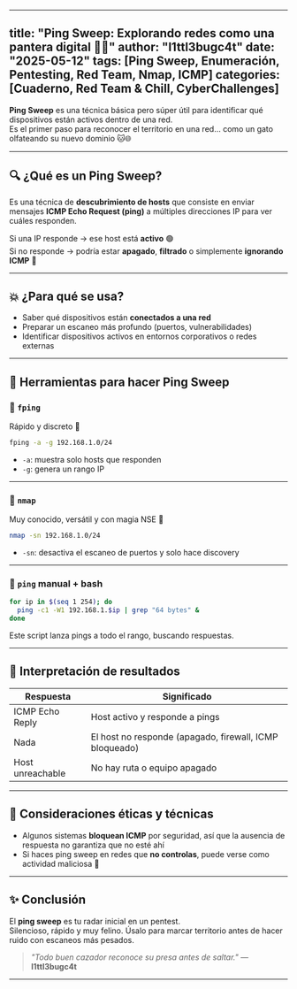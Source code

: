
---
title: "Ping Sweep: Explorando redes como una pantera digital 🐾📡"
author: "l1ttl3bugc4t"
date: "2025-05-12"
tags: [Ping Sweep, Enumeración, Pentesting, Red Team, Nmap, ICMP]
categories: [Cuaderno, Red Team & Chill, CyberChallenges]
---

**Ping Sweep** es una técnica básica pero súper útil para identificar qué dispositivos están activos dentro de una red.  
Es el primer paso para reconocer el territorio en una red… como un gato olfateando su nuevo dominio 🐱🌐

---

## 🔍 ¿Qué es un Ping Sweep?

Es una técnica de **descubrimiento de hosts** que consiste en enviar mensajes **ICMP Echo Request (ping)** a múltiples direcciones IP para ver cuáles responden.

Si una IP responde → ese host está **activo** 🟢  
Si no responde → podría estar **apagado**, **filtrado** o simplemente **ignorando ICMP** 🔴

---

## 💥 ¿Para qué se usa?

- Saber qué dispositivos están **conectados a una red**
- Preparar un escaneo más profundo (puertos, vulnerabilidades)
- Identificar dispositivos activos en entornos corporativos o redes externas

---

## 🧰 Herramientas para hacer Ping Sweep

### 🐾 `fping`

Rápido y discreto 🐇

```bash
fping -a -g 192.168.1.0/24
```

- `-a`: muestra solo hosts que responden
- `-g`: genera un rango IP

---

### 🐾 `nmap`

Muy conocido, versátil y con magia NSE 💫

```bash
nmap -sn 192.168.1.0/24
```

- `-sn`: desactiva el escaneo de puertos y solo hace discovery

---

### 🐾 `ping` manual + bash

```bash
for ip in $(seq 1 254); do
  ping -c1 -W1 192.168.1.$ip | grep "64 bytes" & 
done
```

Este script lanza pings a todo el rango, buscando respuestas.

---

## 🎯 Interpretación de resultados

| Respuesta | Significado |
|----------|-------------|
| ICMP Echo Reply | Host activo y responde a pings |
| Nada | El host no responde (apagado, firewall, ICMP bloqueado) |
| Host unreachable | No hay ruta o equipo apagado |

---

## 🚩 Consideraciones éticas y técnicas

- Algunos sistemas **bloquean ICMP** por seguridad, así que la ausencia de respuesta no garantiza que no esté ahí
- Si haces ping sweep en redes que **no controlas**, puede verse como actividad maliciosa 🚨

---

## ✨ Conclusión

El **ping sweep** es tu radar inicial en un pentest.  
Silencioso, rápido y muy felino. Úsalo para marcar territorio antes de hacer ruido con escaneos más pesados.

> _"Todo buen cazador reconoce su presa antes de saltar."_ — **l1ttl3bugc4t**

---
